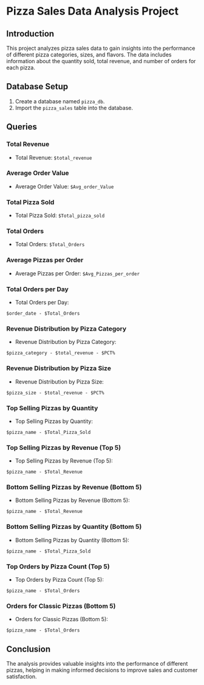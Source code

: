 # Pizza Sales Data Analysis Project

## Introduction
This project analyzes pizza sales data to gain insights into the performance of different pizza categories, sizes, and flavors. The data includes information about the quantity sold, total revenue, and number of orders for each pizza.

## Database Setup
1. Create a database named `pizza_db`.
2. Import the `pizza_sales` table into the database.

## Queries

### Total Revenue
- Total Revenue: `$total_revenue`

### Average Order Value
- Average Order Value: `$Avg_order_Value`

### Total Pizza Sold
- Total Pizza Sold: `$Total_pizza_sold`

### Total Orders
- Total Orders: `$Total_Orders`

### Average Pizzas per Order
- Average Pizzas per Order: `$Avg_Pizzas_per_order`

### Total Orders per Day
- Total Orders per Day:
```
$order_date - $Total_Orders
```

### Revenue Distribution by Pizza Category
- Revenue Distribution by Pizza Category:
```
$pizza_category - $total_revenue - $PCT%
```

### Revenue Distribution by Pizza Size
- Revenue Distribution by Pizza Size:
```
$pizza_size - $total_revenue - $PCT%
```

### Top Selling Pizzas by Quantity
- Top Selling Pizzas by Quantity:
```
$pizza_name - $Total_Pizza_Sold
```

### Top Selling Pizzas by Revenue (Top 5)
- Top Selling Pizzas by Revenue (Top 5):
```
$pizza_name - $Total_Revenue
```

### Bottom Selling Pizzas by Revenue (Bottom 5)
- Bottom Selling Pizzas by Revenue (Bottom 5):
```
$pizza_name - $Total_Revenue
```

### Bottom Selling Pizzas by Quantity (Bottom 5)
- Bottom Selling Pizzas by Quantity (Bottom 5):
```
$pizza_name - $Total_Pizza_Sold
```

### Top Orders by Pizza Count (Top 5)
- Top Orders by Pizza Count (Top 5):
```
$pizza_name - $Total_Orders
```

### Orders for Classic Pizzas (Bottom 5)
- Orders for Classic Pizzas (Bottom 5):
```
$pizza_name - $Total_Orders
```

## Conclusion
The analysis provides valuable insights into the performance of different pizzas, helping in making informed decisions to improve sales and customer satisfaction.
